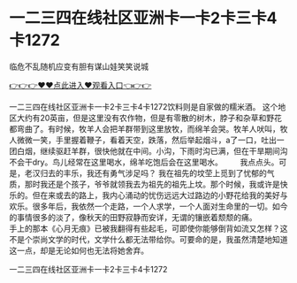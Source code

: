 # 一二三四在线社区亚洲卡一卡2卡三卡4卡1272
临危不乱随机应变有胆有谋山娃笑笑说城

<a href="https://github.com/zchuit/pxmid/issues/2">👉👉👉♥♥点此进入♥观看入口👈👉👉</a>

一二三四在线社区亚洲卡一卡2卡三卡4卡1272饮料则是自家做的糯米酒。
这个地区大约有20英亩，但是这里没有农作物，但是有零散的树木，脖子和杂草和野花都弯曲了。有时候，牧羊人会把羊群带到这里放牧，而绵羊会哭。牧羊人吠叫，牧人微微一笑，手里握着鞭子，看着天空，跌落，然后举起烟斗，a了一口，吐出一团白烟，继续驱赶羊群，很快他就在中间。小沟，下雨时沟已满，但在干旱期间沟不会干dry。鸟儿经常在这里喝水，绵羊吃饱后会在这里喝水。
　　我点点头。可是，老汉归去的丰乐，我还有勇气涉足吗？
我在祖先的坟茔上觅到了忧郁的气质，那时我还是个孩子，爷爷就领我去为祖先的祖先上坟。那个时候，我或许是快乐的。但在来或去的路上，我内心涌动的忧伤远远大过路边的小野花给我的美好与欢乐。很多年后，我依然一个走路，一个人求学，一个人面对生命里的一切。如今的事情很多的淡了，像秋天的田野寂静而安详，无谓的镶嵌着颓颓的痛。　　
　　手上的那本《心月无痕》已被我翻得有些起毛，可即使你能够倒背如流又怎样？这不是个崇尚文学的时代，文学什么都无法带给你。可要命的是，我虽然清楚地知道这一点，却是无论如何也无法将她舍弃。

一二三四在线社区亚洲卡一卡2卡三卡4卡1272
